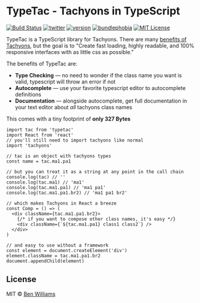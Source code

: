 # TypeTac - Tachyons in TypeScript

[![Build Status][build-badge]][build]
[![twitter][twitter-badge]][twitter]
[![version][version-badge]][package]
[![bundlephobia][bundlephobia-badge]][bundlephobia]
[![MIT License][license-badge]][license]

TypeTac is a TypeScript library for Tachyons. There are many [benefits of Tachyons](https://github.com/tachyons-css/tachyons/issues/12#issuecomment-59828967), but the goal is to "Create fast loading, highly readable, and 100% responsive interfaces with as little css as possible."

The benefits of TypeTac are:

- **Type Checking** — no need to wonder if the class name you want is valid, typescript will throw an error if not
- **Autocomplete** — use your favorite typescript editor to autocomplete definitions
- **Documentation** — alongside autocomplete, get full documentation in your text editor about _all_ tachyons class names

This comes with a tiny footprint of **only 327 Bytes**

```tsx
import tac from 'typetac'
import React from 'react'
// you'll still need to import tachyons like normal
import 'tachyons'

// tac is an object with tachyons types
const name = tac.ma1.pa1

// but you can treat it as a string at any point in the call chain
console.log(tac) // ''
console.log(tac.ma1) // 'ma1'
console.log(tac.ma1.pa1) // 'ma1 pa1'
console.log(tac.ma1.pa1.br2) // 'ma1 pa1 br2'

// which makes Tachyons in React a breeze
const Comp = () => (
  <div className={tac.ma1.pa1.br2}>
    {/* if you want to compose other class names, it's easy */}
    <div className={`${tac.ma1.pa1} class1 class2`} />
  </div>
)

// and easy to use without a framework
const element = document.createElement('div')
element.className = tac.ma1.pa1.br2
document.appendChild(element)
```

## License

MIT © [Ben Williams](https://biwills.com)

[build-badge]: https://img.shields.io/circleci/build/github/biw/typetac.svg?style=flat-square
[build]: https://travis-ci.org/biw/typetac
[version-badge]: https://img.shields.io/npm/v/typetac.svg?style=flat-square
[package]: https://www.npmjs.com/package/typetac
[license-badge]: https://img.shields.io/npm/l/typetac.svg?style=flat-square
[license]: https://github.com/biw/typetac/blob/master/LICENSE
[twitter-badge]: https://img.shields.io/twitter/follow/biwills.svg?style=flat-square&logo=twitter&label=Follow
[twitter]: https://twitter.com/biwills
[bundlephobia]: https://bundlephobia.com/result?p=typetac
[bundlephobia-badge]: https://img.shields.io/bundlephobia/minzip/typetac@latest?style=flat-square
